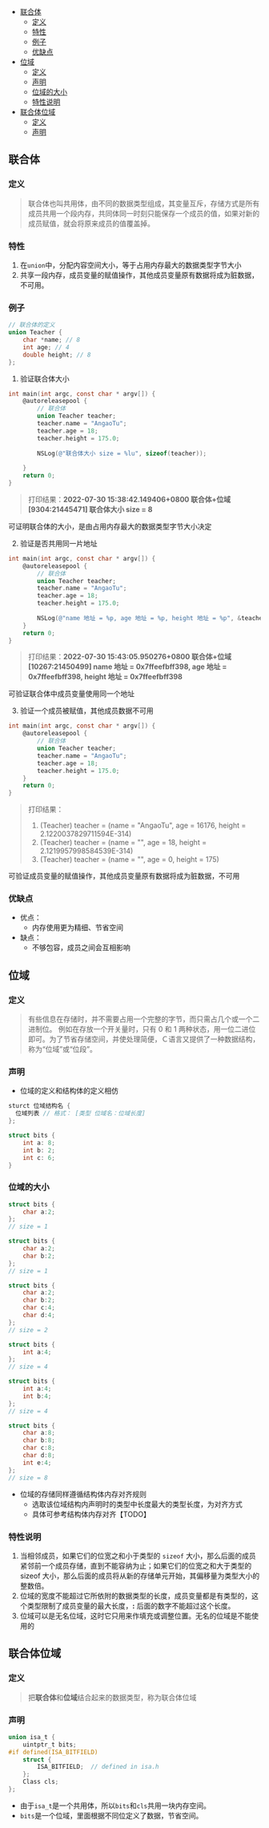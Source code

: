 - [联合体](#联合体)
  - [定义](#定义)
  - [特性](#特性)
  - [例子](#例子)
  - [优缺点](#优缺点)
- [位域](#位域)
  - [定义](#定义-1)
  - [声明](#声明)
  - [位域的大小](#位域的大小)
  - [特性说明](#特性说明)
- [联合体位域](#联合体位域)
  - [定义](#定义-2)
  - [声明](#声明-1)

## 联合体

### 定义

> 联合体也叫共用体，由不同的数据类型组成，其变量互斥，存储方式是所有成员共用一个段内存，共同体同一时刻只能保存一个成员的值，如果对新的成员赋值，就会将原来成员的值覆盖掉。

### 特性

1. 在`union`中，分配内容空间大小，等于占用内存最大的数据类型字节大小
2. 共享一段内存，成员变量的赋值操作，其他成员变量原有数据将成为脏数据，不可用。

### 例子

```objective-c
// 联合体的定义
union Teacher {
    char *name; // 8
    int age; // 4
    double height; // 8
};
```

1. 验证联合体大小

```objective-c
int main(int argc, const char * argv[]) {
    @autoreleasepool {
        // 联合体
        union Teacher teacher;
        teacher.name = "AngaoTu";
        teacher.age = 18;
        teacher.height = 175.0;
        
        NSLog(@"联合体大小 size = %lu", sizeof(teacher));
        
    }
    return 0;
}
```

>打印结果：**2022-07-30 15:38:42.149406+0800 联合体+位域[9304:21445471] 联合体大小 size = 8**

可证明联合体的大小，是由占用内存最大的数据类型字节大小决定

2. 验证是否共用同一片地址

```objective-c
int main(int argc, const char * argv[]) {
    @autoreleasepool {
        // 联合体
        union Teacher teacher;
        teacher.name = "AngaoTu";
        teacher.age = 18;
        teacher.height = 175.0;
        
        NSLog(@"name 地址 = %p, age 地址 = %p, height 地址 = %p", &teacher.name, &teacher.age, &teacher.height);
    }
    return 0;
}
```

> 打印结果：**2022-07-30 15:43:05.950276+0800 联合体+位域[10267:21450499] name 地址 = 0x7ffeefbff398, age 地址 = 0x7ffeefbff398, height 地址 = 0x7ffeefbff398**

可验证联合体中成员变量使用同一个地址

3. 验证一个成员被赋值，其他成员数据不可用

```objective-c
int main(int argc, const char * argv[]) {
    @autoreleasepool {
        // 联合体
        union Teacher teacher;
        teacher.name = "AngaoTu";
        teacher.age = 18;
        teacher.height = 175.0;
    }
    return 0;
}
```

>打印结果：
>
>1. (Teacher) teacher = (name = "AngaoTu", age = 16176, height = 2.1220037829711594E-314)
>2. (Teacher) teacher = (name = "", age = 18, height = 2.1219957998584539E-314)
>3. (Teacher) teacher = (name = "", age = 0, height = 175)

可验证成员变量的赋值操作，其他成员变量原有数据将成为脏数据，不可用

### 优缺点

- 优点：
  - 内存使用更为精细、节省空间
- 缺点：
  - 不够包容，成员之间会互相影响

## 位域

### 定义

> 有些信息在存储时，并不需要占用一个完整的字节，而只需占几个或一个二进制位。 例如在存放一个开关量时，只有 0 和 1 两种状态，用一位二进位即可。为了节省存储空间，并使处理简便，Ｃ语言又提供了一种数据结构，称为“位域”或“位段”。

### 声明

- 位域的定义和结构体的定义相仿

```objective-c
sturct 位域结构名 {
  位域列表 // 格式： [类型 位域名：位域长度]
};

struct bits {
    int a: 8;
    int b: 2;
    int c: 6;
}
```

### 位域的大小

```objective-c
struct bits {
    char a:2; 
};
// size = 1 

struct bits {
    char a:2; 
    char b:2;
};
// size = 1 

struct bits {
    char a:2; 
    char b:2;
    char c:4; 
    char d:4;
};
// size = 2

struct bits {
    int a:4;
};
// size = 4 

struct bits {
    int a:4;
    int b:4;
};
// size = 4

struct bits {
    char a:8; 
    char b:8; 
    char c:8; 
    char d:8; 
    int e:4;
};
// size = 8 
```

- 位域的存储同样遵循结构体内存对齐规则
  - 选取该位域结构内声明时的类型中长度最大的类型长度，为对齐方式
  - 具体可参考结构体内存对齐【TODO】

### 特性说明

1. 当相邻成员，如果它们的位宽之和小于类型的 `sizeof` 大小，那么后面的成员紧邻前一个成员存储，直到不能容纳为止；如果它们的位宽之和大于类型的 sizeof 大小，那么后面的成员将从新的存储单元开始，其偏移量为类型大小的整数倍。
2. 位域的宽度不能超过它所依附的数据类型的长度，成员变量都是有类型的，这个类型限制了成员变量的最大长度，**:** 后面的数字不能超过这个长度。
3. 位域可以是无名位域，这时它只用来作填充或调整位置。无名的位域是不能使用的

## 联合体位域

### 定义

> 把**联合体**和**位域**结合起来的数据类型，称为联合体位域

### 声明

```objective-c
union isa_t {
    uintptr_t bits;
#if defined(ISA_BITFIELD)
    struct {
        ISA_BITFIELD;  // defined in isa.h
    };
    Class cls;
};
```

- 由于`isa_t`是一个共用体，所以`bits`和`cls`共用一块内存空间。
- `bits`是一个位域，里面根据不同位定义了数据，节省空间。